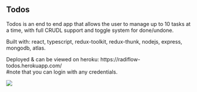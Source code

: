 <h2>Todos</h2>
<p>Todos is an end to end app that allows the user to manage up to 10 tasks at a time, with full CRUDL support and toggle system for done/undone.</p>
<p>Built with: react, typescript, redux-toolkit, redux-thunk, nodejs, express, mongodb, atlas.</p>

<p>
Deployed & can be viewed on heroku:
https://radiflow-todos.herokuapp.com/
</br>
#note that you can login with any credentials.
</p>

<img src="https://res.cloudinary.com/or21321/image/upload/v1656619943/Todos_eccjyl.png"/>



